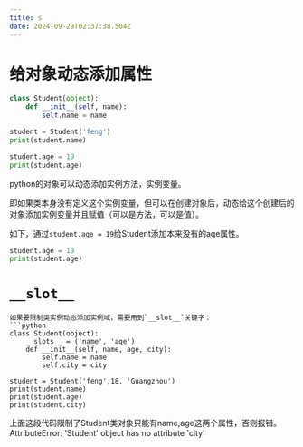 ```yaml
---
title: s
date: 2024-09-29T02:37:38.504Z
---
```


# 给对象动态添加属性
```python
class Student(object):
    def __init__(self, name):
        self.name = name

student = Student('feng')
print(student.name)

student.age = 19
print(student.age)
```

python的对象可以动态添加实例方法，实例变量。

即如果类本身没有定义这个实例变量，但可以在创建对象后，动态给这个创建后的对象添加实例变量并且赋值（可以是方法，可以是值）。

如下，通过`student.age = 19`给Student添加本来没有的age属性。 
```python
student.age = 19
print(student.age)
```

# `__slot__`

```
如果要限制类实例动态添加实例域，需要用到`__slot__`关键字：
```python
class Student(object):
    __slots__ = ('name', 'age')
    def __init__(self, name, age, city):
        self.name = name
        self.city = city

student = Student('feng',18, 'Guangzhou')
print(student.name)
print(student.age)
print(student.city)
```
上面这段代码限制了Student类对象只能有name,age这两个属性，否则报错。
AttributeError: 'Student' object has no attribute 'city'

